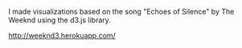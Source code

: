 I made visualizations based on the song "Echoes of Silence" by The Weeknd using the d3.js library.

http://weeknd3.herokuapp.com/
